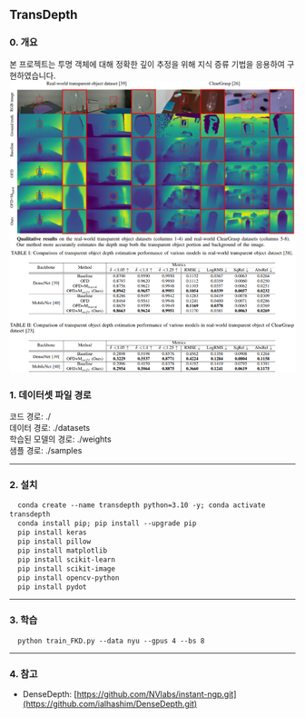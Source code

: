 ## TransDepth

### 0. 개요
  본 프로젝트는 투명 객체에 대해 정확한 깊이 추정을 위해 지식 증류 기법을 응용하여 구현하였습니다.
  ![teaser](Asset/Qualitative.png)
  ![teaser](Asset/quantitative.png)
  
### 1. 데이터셋 파일 경로

  코드 경로: ./ <br>
  데이터 경로: ./datasets <br>
  학습된 모델의 경로: ./weights <br>
  샘플 경로: ./samples <br>

****


### 2. 설치

      conda create --name transdepth python=3.10 -y; conda activate transdepth
      conda install pip; pip install --upgrade pip
      pip install keras
      pip install pillow
      pip install matplotlib
      pip install scikit-learn
      pip install scikit-image
      pip install opencv-python
      pip install pydot
      
****

### 3. 학습

      python train_FKD.py --data nyu --gpus 4 --bs 8

****


### 4. 참고

* DenseDepth: [https://github.com/NVlabs/instant-ngp.git](https://github.com/ialhashim/DenseDepth.git)
      
      
<br>
